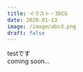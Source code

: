 ```yaml
---
title: イラスト・3DCG
date: 2020-01-13
image: /image/abcd.png
draft: false
---
```

testです<br>
coming soon...
